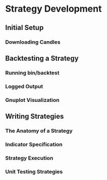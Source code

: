 # Strategy Development

## Initial Setup

### Downloading Candles

## Backtesting a Strategy

### Running bin/backtest

### Logged Output

### Gnuplot Visualization

## Writing Strategies

### The Anatomy of a Strategy

### Indicator Specification

### Strategy Execution

### Unit Testing Strategies
